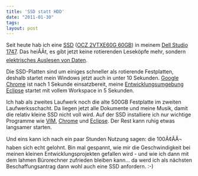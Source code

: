 ```yaml
---
title: 'SSD statt HDD'
date: "2011-01-30"
tags: 
layout: post
---
```

Seit heute hab ich eine <a href="http://de.wikipedia.org/wiki/Solid_State_Drive">SSD</a> (<a href="http://www.amazon.de/gp/product/B003NE5JCE/kopisde-21">OCZ 2VTXE60G 60GB</a>) in meinem <a href="http://www1.euro.dell.com/de/de/heimburo/Notebooks/studio-1747/pd.aspx?refid=studio-1747&cs=dedhs1&s=dhs">Dell Studio 1747</a>. Das heiÃÂt, es gibt jetzt keine rotierenden Leseköpfe mehr, sondern <a href="http://de.wikipedia.org/wiki/Solid_State_Drive">elektrisches Auslesen von Daten</a>.

Die SSD-Platten sind um einiges schneller als rotierende Festplatten, deshalb startet mein Windows jetzt auch in unter 10 Sekunden. <a href="http://www.google.com/chrome/intl/de/landing_tv.html">Google Chrome</a> ist nach 1 Sekunde einsatzbereit, meine <a href="http://eclipse.org">Entwicklungsumgebung Eclipse</a> startet mit vollem Workspace in 5 Sekunden.

<!--RndAds-->

Ich hab als zweites Laufwerk noch die alte 500GB Festplatte im zweiten Laufwerksschacht. Da liegen jetzt alle Dokumente und meine Musik, damit die relativ kleine SSD nicht voll wird. Auf der SSD installiere ich nur wichtige Programme wie <a href="http://www.vim.org/">VIM</a>, <a href="http://www.google.com/chrome/intl/de/landing_tv.html">Chrome</a> und <a href="http://eclipse.org">Eclipse</a>. Der Rest kann ruhig etwas langsamer starten.

Und eins kann ich nach ein paar Stunden Nutzung sagen: die 100Ã¢ÂÂ¬ haben sich echt gelohnt. Bin mal gespannt, wie mir die Geschwindigkeit bei meinen kleinen Entwicklungsprojekten gefallen wird - und wie ich dann mit dem lahmen Bürorechner zufrieden bleiben kann... da werd ich als nächsten Beschaffungsantrag dann wohl auch eine SSD anfordern. :-)
